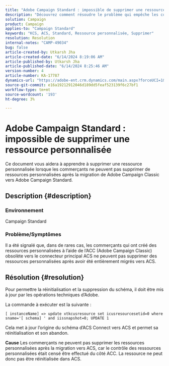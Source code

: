 ```yaml
---
title: "Adobe Campaign Standard : impossible de supprimer une ressource personnalisée"
description: "Découvrez comment résoudre le problème qui empêche les commerçants de supprimer des ressources personnalisées après la migration de Adobe Campaign Classic vers Adobe Campaign Standard."
solution: Campaign
product: Campaign
applies-to: "Campaign Standard"
keywords: "KCS, ACS, Standard, Ressource personnalisée, Supprimer"
resolution: Resolution
internal-notes: "CAMP-49034"
bug: false
article-created-by: Utkarsh Jha
article-created-date: "6/14/2024 8:19:06 AM"
article-published-by: Utkarsh Jha
article-published-date: "6/14/2024 8:25:46 AM"
version-number: 4
article-number: KA-17787
dynamics-url: "https://adobe-ent.crm.dynamics.com/main.aspx?forceUCI=1&pagetype=entityrecord&etn=knowledgearticle&id=7b1e80c2-262a-ef11-840a-000d3a5a67ba"
source-git-commit: e16a19212912046d189dd5feaf523139f6c27bf1
workflow-type: tm+mt
source-wordcount: '193'
ht-degree: 3%

---
```


# Adobe Campaign Standard : impossible de supprimer une ressource personnalisée


Ce document vous aidera à apprendre à supprimer une ressource personnalisée lorsque les commerçants ne peuvent pas supprimer de ressources personnalisées après la migration de Adobe Campaign Classic vers Adobe Campaign Standard.

## Description {#description}


### <b>Environnement</b>

Campaign Standard



### <b>Problème/Symptômes</b>

Il a été signalé que, dans de rares cas, les commerçants qui ont créé des ressources personnalisées à l’aide de l’ACC (Adobe Campaign Classic) obsolète vers le connecteur principal ACS ne peuvent pas supprimer des ressources personnalisées après avoir été entièrement migrés vers ACS.


## Résolution {#resolution}


Pour permettre la réinitialisation et la suppression du schéma, il doit être mis à jour par les opérations techniques d’Adobe.

La commande à exécuter est la suivante :

`[ instanceName] => update xtkcusresource set icusresourcesetid=0 where sname='[ schema] ' and iissnapshot=0; UPDATE 1`

Cela met à jour l’origine du schéma d’ACS Connect vers ACS et permet sa réinitialisation et son abandon.


<b>Cause</b>
Les commerçants ne peuvent pas supprimer les ressources personnalisées après la migration vers ACS, car le contrôle des ressources personnalisées était censé être effectué du côté ACC. La ressource ne peut donc pas être réinitialisée dans ACS.

